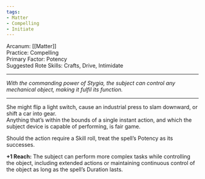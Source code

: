 ```yaml
---
tags:
- Matter
- Compelling
- Initiate
---
```


Arcanum: [[Matter]]\
Practice: Compelling\
Primary Factor: Potency\
Suggested Rote Skills: Crafts, Drive, Intimidate

---

_With the commanding power of Stygia, the subject can control any mechanical object, making it fulfil its function._

---

She might flip a light switch, cause an industrial press to slam downward, or shift a car into gear.\
Anything that’s within the bounds of a single instant action, and which the subject device is capable of performing, is fair game.

Should the action require a Skill roll, treat the spell’s Potency as its successes.

**+1 Reach:** The subject can perform more complex tasks while controlling the object, including extended actions or maintaining continuous control of the object as long as the spell’s Duration lasts.